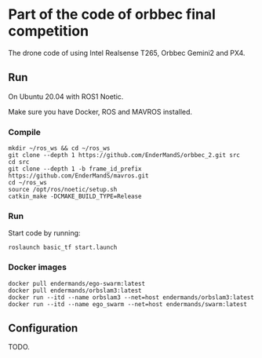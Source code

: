 # Part of the code of orbbec final competition

The drone code of using Intel Realsense T265, Orbbec Gemini2 and PX4.

## Run

On Ubuntu 20.04 with ROS1 Noetic.

Make sure you have Docker, ROS and MAVROS installed.

### Compile

```shell
mkdir ~/ros_ws && cd ~/ros_ws
git clone --depth 1 https://github.com/EnderMandS/orbbec_2.git src
cd src
git clone --depth 1 -b frame_id_prefix https://github.com/EnderMandS/mavros.git
cd ~/ros_ws
source /opt/ros/noetic/setup.sh
catkin_make -DCMAKE_BUILD_TYPE=Release
```

### Run

Start code by running:
```shell
roslaunch basic_tf start.launch
```

### Docker images

```shell
docker pull endermands/ego-swarm:latest
docker pull endermands/orbslam3:latest
docker run --itd --name orbslam3 --net=host endermands/orbslam3:latest
docker run --itd --name ego_swarm --net=host endermands/swarm:latest
```

## Configuration

TODO.
